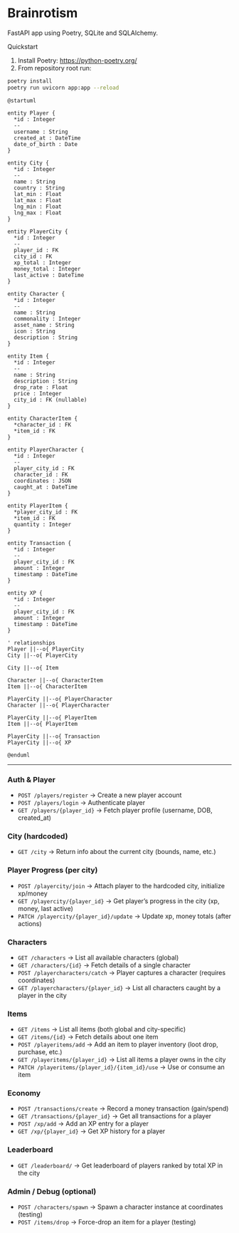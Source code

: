 # Brainrotism

FastAPI app using Poetry, SQLite and SQLAlchemy.

Quickstart

1. Install Poetry: https://python-poetry.org/
2. From repository root run:

```bash
poetry install
poetry run uvicorn app:app --reload
```

```plantuml
@startuml

entity Player {
  *id : Integer
  --
  username : String
  created_at : DateTime
  date_of_birth : Date
}

entity City {
  *id : Integer
  --
  name : String
  country : String
  lat_min : Float
  lat_max : Float
  lng_min : Float
  lng_max : Float
}

entity PlayerCity {
  *id : Integer
  --
  player_id : FK
  city_id : FK
  xp_total : Integer
  money_total : Integer
  last_active : DateTime
}

entity Character {
  *id : Integer
  --
  name : String
  commonality : Integer
  asset_name : String
  icon : String
  description : String
}

entity Item {
  *id : Integer
  --
  name : String
  description : String
  drop_rate : Float
  price : Integer
  city_id : FK (nullable)
}

entity CharacterItem {
  *character_id : FK
  *item_id : FK
}

entity PlayerCharacter {
  *id : Integer
  --
  player_city_id : FK
  character_id : FK
  coordinates : JSON
  caught_at : DateTime
}

entity PlayerItem {
  *player_city_id : FK
  *item_id : FK
  quantity : Integer
}

entity Transaction {
  *id : Integer
  --
  player_city_id : FK
  amount : Integer
  timestamp : DateTime
}

entity XP {
  *id : Integer
  --
  player_city_id : FK
  amount : Integer
  timestamp : DateTime
}

' relationships
Player ||--o{ PlayerCity
City ||--o{ PlayerCity

City ||--o{ Item

Character ||--o{ CharacterItem
Item ||--o{ CharacterItem

PlayerCity ||--o{ PlayerCharacter
Character ||--o{ PlayerCharacter

PlayerCity ||--o{ PlayerItem
Item ||--o{ PlayerItem

PlayerCity ||--o{ Transaction
PlayerCity ||--o{ XP

@enduml

```
---

### Auth & Player

* `POST /players/register` → Create a new player account
* `POST /players/login` → Authenticate player
* `GET /players/{player_id}` → Fetch player profile (username, DOB, created_at)

### City (hardcoded)

* `GET /city` → Return info about the current city (bounds, name, etc.)

### Player Progress (per city)

* `POST /playercity/join` → Attach player to the hardcoded city, initialize xp/money
* `GET /playercity/{player_id}` → Get player’s progress in the city (xp, money, last active)
* `PATCH /playercity/{player_id}/update` → Update xp, money totals (after actions)

### Characters

  * `GET /characters` → List all available characters (global)
  * `GET /characters/{id}` → Fetch details of a single character
  * `POST /playercharacters/catch` → Player captures a character (requires coordinates)
  * `GET /playercharacters/{player_id}` → List all characters caught by a player in the city

### Items

* `GET /items` → List all items (both global and city-specific)
* `GET /items/{id}` → Fetch details about one item
* `POST /playeritems/add` → Add an item to player inventory (loot drop, purchase, etc.)
* `GET /playeritems/{player_id}` → List all items a player owns in the city
* `PATCH /playeritems/{player_id}/{item_id}/use` → Use or consume an item

### Economy

* `POST /transactions/create` → Record a money transaction (gain/spend)
* `GET /transactions/{player_id}` → Get all transactions for a player
* `POST /xp/add` → Add an XP entry for a player
* `GET /xp/{player_id}` → Get XP history for a player

### Leaderboard

* `GET /leaderboard/` → Get leaderboard of players ranked by total XP in the city

### Admin / Debug (optional)

* `POST /characters/spawn` → Spawn a character instance at coordinates (testing)
* `POST /items/drop` → Force-drop an item for a player (testing)